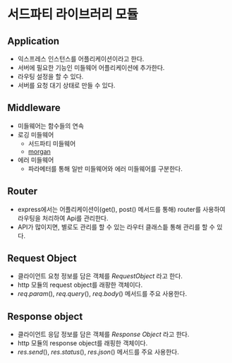 # 서드파티 라이브러리 모듈


## Application
* 익스프레스 인스턴스를 어플리케이션이라고 한다.
* 서버에 필요한 기능인 미들웨어 어플리케이션에 추가한다.
* 라우팅 설정을 할 수 있다.
* 서버를 요청 대기 상태로 만들 수 있다.

##  Middleware
* 미들웨어는 함수들의 연속
* 로깅 미들웨어
  + 서드파티 미들웨어
  + [morgan](https://www.npmjs.com/package/morgan)
* 에러 미들웨어
  + 파라메터를 통해 일반 미들웨어와 에러 미들웨어를 구분한다.

## Router
* express에서는 어플리케이션이(get(), post() 메서드를 통해) router를 사용하여 라우팅을 처리하여 Api를 관리한다.
* API가 많이지면, 별로도 관리를 할 수 있는 라우터 클래스틑 통해 관리를 할 수 있다.

## Request Object
* 클라이언트 요청 정보를 담은 객체를 $Request Object$ 라고 한다.
* http 모듈의 request object를 래팡한 객체이다.
* $req.param()$, $req.query()$, $req.body()$ 메서드를 주요 사용한다.

## Response object
* 클라이언트 응답 정보를 담은 객체를 $Response$ $Object$ 라고 한다.
* http 모듈의 response object를 래핑한 객체이다.
* $res.send()$, $res.status()$, $res.json()$ 메서드를 주요 사용한다.
